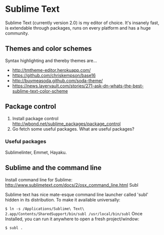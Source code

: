 # Sublime Text
Sublime Text (currently version 2.0) is my editor of choice. It's insanely fast, is extendable through packages, runs on every platform and has a huge community.

## Themes and color schemes
Syntax highlighting and thereby themes are…

- http://tmtheme-editor.herokuapp.com/
- https://github.com/chriskempson/base16
- http://buymeasoda.github.com/soda-theme/
- https://news.layervault.com/stories/271-ask-dn-whats-the-best-sublime-text-color-scheme

## Package control
1. Install package control http://wbond.net/sublime_packages/package_control
2. Go fetch some useful packages. What are useful packages?

### Useful packages
Sublimelinter, Emmet, Hayaku.

## Sublime and the command line
Install command line for Sublime: http://www.sublimetext.com/docs/2/osx_command_line.html
Subl

Sublime text has nice mate-esque command line launcher called 'subl' hidden in its distribution. To make it available universally:

`$ ln -s /Applications/Sublime\ Text\ 2.app/Contents/SharedSupport/bin/subl /usr/local/bin/subl`
Once Installed, you can run it anywhere to open a fresh project/window:

`$ subl .`

